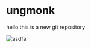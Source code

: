# ungmonk
hello
this is a new git repository


<img href='https://i.picsum.photos/id/778/3000/3000.jpg?hmac=i2tTBxP0pIEQUDEhdp7DgbyKVDVN5KVyxynzRTZ_JH8' alt='asdfa'>
